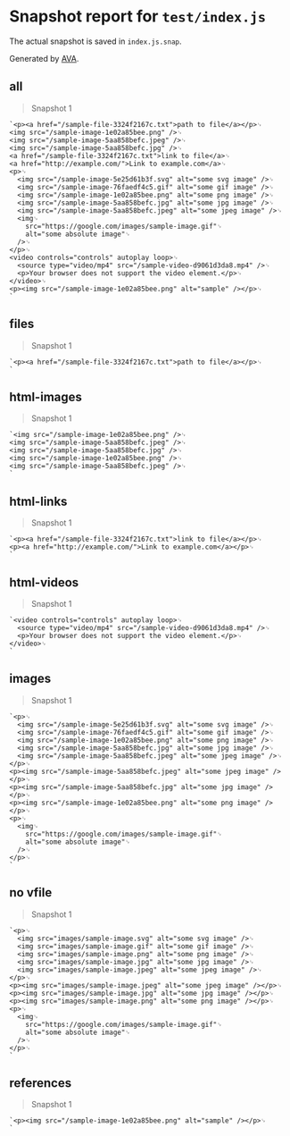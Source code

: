 # Snapshot report for `test/index.js`

The actual snapshot is saved in `index.js.snap`.

Generated by [AVA](https://avajs.dev).

## all

> Snapshot 1

    `<p><a href="/sample-file-3324f2167c.txt">path to file</a></p>␊
    <img src="/sample-image-1e02a85bee.png" />␊
    <img src="/sample-image-5aa858befc.jpeg" />␊
    <img src="/sample-image-5aa858befc.jpg" />␊
    <a href="/sample-file-3324f2167c.txt">link to file</a>␊
    <a href="http://example.com/">Link to example.com</a>␊
    <p>␊
      <img src="/sample-image-5e25d61b3f.svg" alt="some svg image" />␊
      <img src="/sample-image-76faedf4c5.gif" alt="some gif image" />␊
      <img src="/sample-image-1e02a85bee.png" alt="some png image" />␊
      <img src="/sample-image-5aa858befc.jpg" alt="some jpg image" />␊
      <img src="/sample-image-5aa858befc.jpeg" alt="some jpeg image" />␊
      <img␊
        src="https://google.com/images/sample-image.gif"␊
        alt="some absolute image"␊
      />␊
    </p>␊
    <video controls="controls" autoplay loop>␊
      <source type="video/mp4" src="/sample-video-d9061d3da8.mp4" />␊
      <p>Your browser does not support the video element.</p>␊
    </video>␊
    <p><img src="/sample-image-1e02a85bee.png" alt="sample" /></p>␊
    `

## files

> Snapshot 1

    `<p><a href="/sample-file-3324f2167c.txt">path to file</a></p>␊
    `

## html-images

> Snapshot 1

    `<img src="/sample-image-1e02a85bee.png" />␊
    <img src="/sample-image-5aa858befc.jpeg" />␊
    <img src="/sample-image-5aa858befc.jpg" />␊
    <img src="/sample-image-1e02a85bee.png" />␊
    <img src="/sample-image-5aa858befc.jpeg" />␊
    `

## html-links

> Snapshot 1

    `<p><a href="/sample-file-3324f2167c.txt">link to file</a></p>␊
    <p><a href="http://example.com/">Link to example.com</a></p>␊
    `

## html-videos

> Snapshot 1

    `<video controls="controls" autoplay loop>␊
      <source type="video/mp4" src="/sample-video-d9061d3da8.mp4" />␊
      <p>Your browser does not support the video element.</p>␊
    </video>␊
    `

## images

> Snapshot 1

    `<p>␊
      <img src="/sample-image-5e25d61b3f.svg" alt="some svg image" />␊
      <img src="/sample-image-76faedf4c5.gif" alt="some gif image" />␊
      <img src="/sample-image-1e02a85bee.png" alt="some png image" />␊
      <img src="/sample-image-5aa858befc.jpg" alt="some jpg image" />␊
      <img src="/sample-image-5aa858befc.jpeg" alt="some jpeg image" />␊
    </p>␊
    <p><img src="/sample-image-5aa858befc.jpeg" alt="some jpeg image" /></p>␊
    <p><img src="/sample-image-5aa858befc.jpg" alt="some jpg image" /></p>␊
    <p><img src="/sample-image-1e02a85bee.png" alt="some png image" /></p>␊
    <p>␊
      <img␊
        src="https://google.com/images/sample-image.gif"␊
        alt="some absolute image"␊
      />␊
    </p>␊
    `

## no vfile

> Snapshot 1

    `<p>␊
      <img src="images/sample-image.svg" alt="some svg image" />␊
      <img src="images/sample-image.gif" alt="some gif image" />␊
      <img src="images/sample-image.png" alt="some png image" />␊
      <img src="images/sample-image.jpg" alt="some jpg image" />␊
      <img src="images/sample-image.jpeg" alt="some jpeg image" />␊
    </p>␊
    <p><img src="images/sample-image.jpeg" alt="some jpeg image" /></p>␊
    <p><img src="images/sample-image.jpg" alt="some jpg image" /></p>␊
    <p><img src="images/sample-image.png" alt="some png image" /></p>␊
    <p>␊
      <img␊
        src="https://google.com/images/sample-image.gif"␊
        alt="some absolute image"␊
      />␊
    </p>␊
    `

## references

> Snapshot 1

    `<p><img src="/sample-image-1e02a85bee.png" alt="sample" /></p>␊
    `

